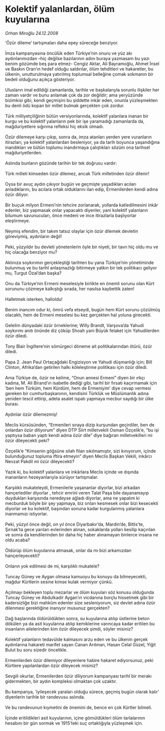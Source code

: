 # Kolektif yalanlardan, ölüm kuyularına

*Orhan Miroğlu 24.12.2008*

<div class="taraf_structure_2col_1zq">
<div class="margen_n">



 <p>‘Özür dileme’ tartışmaları daha epey süreceğe benziyor. <br/><br/>İmza kampanyasına öncülük eden Türkiye’nin onuru ve yüz akı aydınlarımızdan –hiç değilse bazılarının adını buraya yazmasam bu yazı benim gözümde beş para etmez- Cengiz Aktar, Ali Bayramoğlu, Ahmet İnsel ve Baskın Oran’ın hedef olduğu saldırılar, ölüm tehditleri ve hakaretler, bu ülkenin, unutturulmaya yatırılmış toplumsal belleğine çomak sokmanın bir bedeli olduğunu açıkça gösteriyor. <br/><br/>Ulusların imal edildiği zamanlarda, tarihle ve başkalarıyla sorunlu ilişkiler her zaman vardır ve bunu anlamak çok da zor değildir; ama yeryüzünde bizimkisi gibi, kendi geçmişini bu şiddette inkâr eden, onunla yüzleşmekten bu denli ödü kopan bir millet bulmak gerçekten çok zordur. <br/><br/>Türk milliyetçiliğinin bütün versiyonlarında, kolektif yalanlara inanan bir kurgu ve bu kolektif yalanların pek bir işe yaramadığı zamanlarda da, mağduriyetlere sığınma refleksi hiç eksik olmadı. <br/><br/>Özür dilemeye karşı çıkıp, sonra da, imza atanları yerden yere vuranların itirazları, ya kolektif yalanlardan besleniyor, ya da tarih boyunca yaşandığına inandıkları ve bütün toplumu inandırmaya çalıştıkları sözüm ona tarihsel mağduriyetlerden. <br/><br/>Aslında bunların gözünde tarihin bir tek doğrusu vardır: <br/><br/>Türk milleti kimseden özür dilemez, ancak Türk milletinden özür dilenir! <br/><br/>Oysa bir avuç aydın çıkıyor bugün ve geçmişte yaşadıkları acıları anladıklarını, bu acılara ortak olduklarını ilan edip, Ermenilerden kendi adına özür diliyor. <br/><br/>Bir buçuk milyon Ermeni’nin tehcire zorlanarak, yollarda katledilmesini inkâr edenler, biz yapmasak onlar yapacaktı diyenler, yani kolektif yalanların bilumum savunucuları, önce medeni ve ince itirazlarla başlıyorlar eleştirmeye. <br/><br/>Neymiş efendim, bir takım tatsız olaylar için özür dilemek devletin göreviymiş, aydınların değil! <br/><br/>Peki, yüzyıldır bu devleti yönetenlerin öyle bir niyeti, bir tavrı hiç oldu mu ve hiç olacağa benziyor mu? <br/><br/>Aklınıza soykırımın gerçekleştiği tarihten bu yana Türkiye’nin yönetiminde bulunmuş ve bu tarihî anlaşmazlığı bitirmeye yatkın bir tek politikacı geliyor mu, Turgut Özal’dan başka? <br/><br/>Onu da Türkiye’nin Ermeni meselesiyle birlikte en önemli sorunu olan Kürt sorununu çözmeye kalkıştığı sırada, her nasılsa kaybettik zaten! <br/><br/>Halletmek isterken, halloldu! <br/><br/>Benim inancım odur ki, ömrü vefa etseydi, bugün hem Kürt sorunu çözülmüş olacaktı, hem de Ermeni meselesi bu kez gerçekten hal yoluna girecekti. <br/><br/>Gelelim dünyadaki özür örneklerine; Willy Brandt, Varşova’da Yahudi soykırımı anıtı önünde diz çöküp Shoah yani Büyük felaket için Yahudilerden özür diledi. <br/><br/>Tony Blair İngiltere’nin sömürgeci döneme ait politikalarından ötürü, özür diledi. <br/><br/>Papa 2. Jean Paul Ortaçağdaki Engizisyon ve Yahudi düşmanlığı için; Bill Clinton, Afrika’dan getirilen halkı köleleştirme politikası için özür diledi. <br/><br/>Ama Türkiye de, özür ne kelime, “Onun annesi Ermeni” diyen bir ırkçı kadına, M. Ali Birand’ın isabetle dediği gibi, tarihî bir fırsatı kaçırmamak için ‘ben hem Türküm, hem Kürdüm, hem de Ermeniyim’ diye cevap vermesi gereken bir cumhurbaşkanının, kendisini Türklük ve Müslümanlık adına yeniden tescil ettirip, adeta asalet ispatı yapmaya mecbur saydığı bir ülke burası. <br/><br/>Aydınlar özür dilemezmiş! <br/><br/>Meclis kürsüsünden, “Ermenileri sıraya dizip kurşundan geçirdiler, ben de onlardan özür diliyorum” diyen DTP Siirt milletvekili Osman Özçelik’e, “bu işi yaptıysa baban yaptı kendi adına özür dile” diye bağıran milletvekilleri mi özür dileyecekti peki? <br/><br/>Özçelik’e “Kimsenin göğsüne silah filan sıkılmamıştır, sizi kınıyorum, içinde bulunduğunuz topluma iftira etmeyin” diyen Meclis Başkan Vekili, inkârcı Nevzat Pakdil mi özür dileyecekti? <br/><br/>Yazık ki, bu kolektif yalanlara ve inkârlara Meclis içinde ve dışında inananların hezeyanlarıyla sürüyor tartışmalar. <br/><br/>Karşılıklı mukateleydi, Ermenilerle yaşananlar diyorlar, bizi arkadan hançerlediler diyorlar , tehcir emrini veren Talat Paşa bile dayanamayıp duydukları karşısında neredeyse ağladı diyorlar, ama ne yapalım ki mecburduk böyle bir şey yapmaya, biz onları kesmesek onlar bizi kesecekti diyorlar ve bu kolektif, başından sonuna kadar kurgulanmış yalanlara inanmamızı istiyorlar. <br/><br/>Peki, yüzyıl önce değil, on yıl önce Diyarbakır’da, Mardin’de, Bitlis’te, Şırnak’ta gece yarıları evlerinden alınan, sokaklarda yolları kesilip kaçırılan ve sonra da kendilerinden bir daha hiç haber alınamayan binlerce insana ne oldu acaba? <br/><br/>Öldürüp ölüm kuyularına atmasak, onlar da mı bizi arkamızdan hançerleyecekti? <br/><br/>Onların yok edilmesi de mi, karşılıklı mukatele? <br/><br/>Tuncay Güney ve Aygan olmasa kamuoyu bu konuyu da bilmeyecekti, mağdur Kürtlerin sesine kimse kulak vermiyor çünkü. <br/><br/>Açılmayı bekleyen toplu mezarlar ve ölüm kuyuları söz konusu olduğunda Tuncay Güney ve Abdulkadir Aygan’ın vicdanına borçlu hissetmek gibi bir kadersizliğe bizi mahkûm edenler size sesleniyorum, siz devlet adına özür dilenmesi gerektiğine inanıyor musunuz gerçekten? <br/><br/>Dağ başlarında öldürüldükten sonra, su kuyularına atılıp üstlerine beton dökülen ya da asit kuyularına atılıp kemiklerine varıncaya kadar eritilen bu insanların ailelerinden kim özür dileyecek şimdi, söyler misiniz? <br/><br/>Kolektif yalanların tedavülde kalmasını arzu eden ve bu ülkenin gerçek aydınlarına hakareti marifet sayan Canan Arıtman, Hasan Celal Güzel, Yiğit Bulut bu soru sizedir öncelikle. <br/><br/>Ermenilerden özür dilemiyor dileyenlere habire hakaret ediyorsunuz, peki Kürtlere yapılanlardan özür dileyecek misiniz? <br/><br/>Sevgili okurlar, Ermenilerden özür diliyorum kampanyası tarihî bir merakı gidermekten, bir aydın kompleksi olmaktan çok uzaktır. <br/><br/>Bu kampanya, ‘iyileşecek yaraları olduğu sürece, geçmiş bugün olarak kalır’ diyenlerin tarihle bir randevusu aslında. <br/><br/>Ve bu randevunun kıymetini de önemini de, bence en çok Kürtler bilmeli. <br/><br/>İçinde eritildikleri asit kuyularının, içine gömüldükleri ölüm tarlalarının hesabını bir gün sormak ve 1915’teki suç ortaklığıyla yüzleşmek için.</p>

<br/>


<div id="taraf_not">
</div>

</div>


</div>
